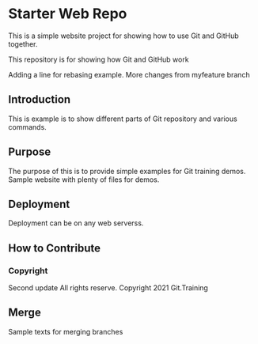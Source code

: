 # Starter Web Repo

This is a simple website project for showing how to use Git and GitHub together.

This repository is for showing how Git and GitHub work

Adding a line for rebasing example. More changes from myfeature branch

## Introduction

This is example is to show different parts of Git repository and various commands.
## Purpose

The purpose of this is to provide simple examples for Git training demos.
Sample website with plenty of files for demos.

## Deployment

Deployment can be on any web serverss.

## How to Contribute

### Copyright

Second update All rights reserve. Copyright 2021 Git.Training

## Merge

Sample texts for merging branches